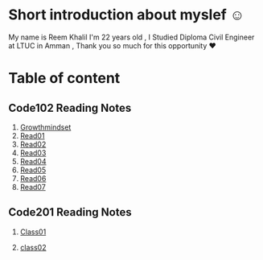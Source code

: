 # Short introduction about myslef  :relaxed:
My name is Reem Khalil I'm 22 years old , I Studied Diploma Civil Engineer at LTUC in Amman , Thank you so much for this opportunity :heart:

# Table of content  

## Code102 Reading Notes  
 1. [Growthmindset](https://reemkhalil18499.github.io/Reading-Note/102/Growthmind)
2. [Read01](https://reemkhalil18499.github.io/Reading-Note/102/read01)
3. [Read02](https://reemkhalil18499.github.io/Reading-Note/102/read02)
4. [Read03](https://reemkhalil18499.github.io/Reading-Note/102/read03)
5. [Read04](https://reemkhalil18499.github.io/Reading-Note/102/read04)
6. [Read05](https://reemkhalil18499.github.io/Reading-Note/102/read05)
7. [Read06](https://reemkhalil18499.github.io/Reading-Note/102/read06)
8. [Read07](https://reemkhalil18499.github.io/Reading-Note/102/read07)  

## Code201 Reading Notes  
1. [Class01](https://reemkhalil18499.github.io/Reading-Note/201/Class01)

2. [class02]((https://reemkhalil18499.github.io/Reading-Note/201/class01))



